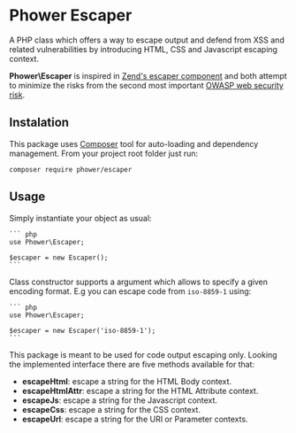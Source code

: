 # Phower Escaper

A PHP class which offers a way to escape output and defend from XSS and related vulnerabilities by introducing HTML, CSS and Javascript escaping context.

**Phower\Escaper** is inspired in [Zend's escaper component](https://github.com/zendframework/zend-escaper)
and both attempt to minimize the risks from the second most important [OWASP web security risk](https://www.owasp.org/index.php/Top_10_2010-Main).

## Instalation

This package uses [Composer](https://getcomposer.org/) tool for auto-loading and dependency management.
From your project root folder just run:

    composer require phower/escaper

## Usage

Simply instantiate your object as usual:

    ``` php
    use Phower\Escaper;

    $escaper = new Escaper();
    ```

Class constructor supports a argument which allows to specify a given encoding format. 
E.g you can escape code from `iso-8859-1` using:

    ``` php
    use Phower\Escaper;

    $escaper = new Escaper('iso-8859-1');
    ```

This package is meant to be used for code output escaping only.
Looking the implemented interface there are five methods available for that:

*   **escapeHtml**: escape a string for the HTML Body context.
*   **escapeHtmlAttr**: escape a string for the HTML Attribute context.
*   **escapeJs**: escape a string for the Javascript context.
*   **escapeCss**: escape a string for the CSS context.
*   **escapeUrl**: escape a string for the URI or Parameter contexts.
